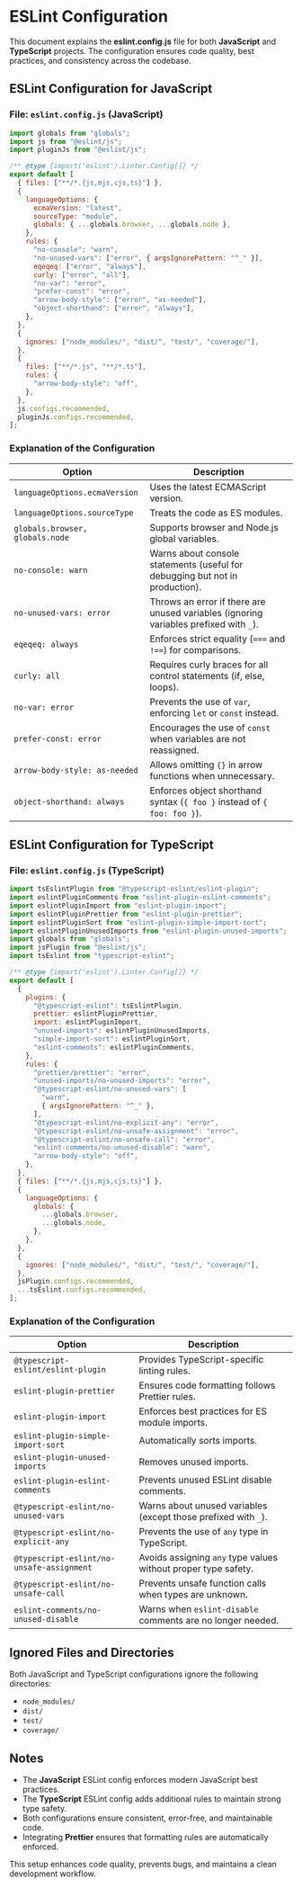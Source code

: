 # ESLint Configuration

This document explains the **eslint.config.js** file for both **JavaScript** and **TypeScript** projects. The configuration ensures code quality, best practices, and consistency across the codebase.

## ESLint Configuration for JavaScript

### File: `eslint.config.js` (JavaScript)

```javascript
import globals from "globals";
import js from "@eslint/js";
import pluginJs from "@eslint/js";

/** @type {import('eslint').Linter.Config[]} */
export default [
  { files: ["**/*.{js,mjs,cjs,ts}"] },
  {
    languageOptions: {
      ecmaVersion: "latest",
      sourceType: "module",
      globals: { ...globals.browser, ...globals.node },
    },
    rules: {
      "no-console": "warn",
      "no-unused-vars": ["error", { argsIgnorePattern: "^_" }],
      eqeqeq: ["error", "always"],
      curly: ["error", "all"],
      "no-var": "error",
      "prefer-const": "error",
      "arrow-body-style": ["error", "as-needed"],
      "object-shorthand": ["error", "always"],
    },
  },
  {
    ignores: ["node_modules/", "dist/", "test/", "coverage/"],
  },
  {
    files: ["**/*.js", "**/*.ts"],
    rules: {
      "arrow-body-style": "off",
    },
  },
  js.configs.recommended,
  pluginJs.configs.recommended,
];
```

### Explanation of the Configuration

| Option                          | Description                                                                           |
| ------------------------------- | ------------------------------------------------------------------------------------- |
| `languageOptions.ecmaVersion`   | Uses the latest ECMAScript version.                                                   |
| `languageOptions.sourceType`    | Treats the code as ES modules.                                                        |
| `globals.browser, globals.node` | Supports browser and Node.js global variables.                                        |
| `no-console: warn`              | Warns about console statements (useful for debugging but not in production).          |
| `no-unused-vars: error`         | Throws an error if there are unused variables (ignoring variables prefixed with `_`). |
| `eqeqeq: always`                | Enforces strict equality (`===` and `!==`) for comparisons.                           |
| `curly: all`                    | Requires curly braces for all control statements (if, else, loops).                   |
| `no-var: error`                 | Prevents the use of `var`, enforcing `let` or `const` instead.                        |
| `prefer-const: error`           | Encourages the use of `const` when variables are not reassigned.                      |
| `arrow-body-style: as-needed`   | Allows omitting `{}` in arrow functions when unnecessary.                             |
| `object-shorthand: always`      | Enforces object shorthand syntax (`{ foo }` instead of `{ foo: foo }`).               |

## ESLint Configuration for TypeScript

### File: `eslint.config.js` (TypeScript)

```javascript
import tsEslintPlugin from "@typescript-eslint/eslint-plugin";
import eslintPluginComments from "eslint-plugin-eslint-comments";
import eslintPluginImport from "eslint-plugin-import";
import eslintPluginPrettier from "eslint-plugin-prettier";
import eslintPluginSort from "eslint-plugin-simple-import-sort";
import eslintPluginUnusedImports from "eslint-plugin-unused-imports";
import globals from "globals";
import jsPlugin from "@eslint/js";
import tsEslint from "typescript-eslint";

/** @type {import('eslint').Linter.Config[]} */
export default [
  {
    plugins: {
      "@typescript-eslint": tsEslintPlugin,
      prettier: eslintPluginPrettier,
      import: eslintPluginImport,
      "unused-imports": eslintPluginUnusedImports,
      "simple-import-sort": eslintPluginSort,
      "eslint-comments": eslintPluginComments,
    },
    rules: {
      "prettier/prettier": "error",
      "unused-imports/no-unused-imports": "error",
      "@typescript-eslint/no-unused-vars": [
        "warn",
        { argsIgnorePattern: "^_" },
      ],
      "@typescript-eslint/no-explicit-any": "error",
      "@typescript-eslint/no-unsafe-assignment": "error",
      "@typescript-eslint/no-unsafe-call": "error",
      "eslint-comments/no-unused-disable": "warn",
      "arrow-body-style": "off",
    },
  },
  { files: ["**/*.{js,mjs,cjs,ts}"] },
  {
    languageOptions: {
      globals: {
        ...globals.browser,
        ...globals.node,
      },
    },
  },
  {
    ignores: ["node_modules/", "dist/", "test/", "coverage/"],
  },
  jsPlugin.configs.recommended,
  ...tsEslint.configs.recommended,
];
```

### Explanation of the Configuration

| Option                                    | Description                                                    |
| ----------------------------------------- | -------------------------------------------------------------- |
| `@typescript-eslint/eslint-plugin`        | Provides TypeScript-specific linting rules.                    |
| `eslint-plugin-prettier`                  | Ensures code formatting follows Prettier rules.                |
| `eslint-plugin-import`                    | Enforces best practices for ES module imports.                 |
| `eslint-plugin-simple-import-sort`        | Automatically sorts imports.                                   |
| `eslint-plugin-unused-imports`            | Removes unused imports.                                        |
| `eslint-plugin-eslint-comments`           | Prevents unused ESLint disable comments.                       |
| `@typescript-eslint/no-unused-vars`       | Warns about unused variables (except those prefixed with `_`). |
| `@typescript-eslint/no-explicit-any`      | Prevents the use of `any` type in TypeScript.                  |
| `@typescript-eslint/no-unsafe-assignment` | Avoids assigning `any` type values without proper type safety. |
| `@typescript-eslint/no-unsafe-call`       | Prevents unsafe function calls when types are unknown.         |
| `eslint-comments/no-unused-disable`       | Warns when `eslint-disable` comments are no longer needed.     |

## Ignored Files and Directories

Both JavaScript and TypeScript configurations ignore the following directories:

- `node_modules/`
- `dist/`
- `test/`
- `coverage/`

## Notes

- The **JavaScript** ESLint config enforces modern JavaScript best practices.
- The **TypeScript** ESLint config adds additional rules to maintain strong type safety.
- Both configurations ensure consistent, error-free, and maintainable code.
- Integrating **Prettier** ensures that formatting rules are automatically enforced.

This setup enhances code quality, prevents bugs, and maintains a clean development workflow.
